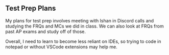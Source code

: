 ## Test Prep Plans

My plans for test prep involves meeting with Ishan in Discord calls and studying the FRQs and MCs we did in class. We can also look at FRQs from past AP exams and study off of those.

Overall, I need to learn to become less reliant on IDEs, so trying to code in notepad or without VSCode extensions may help me.
